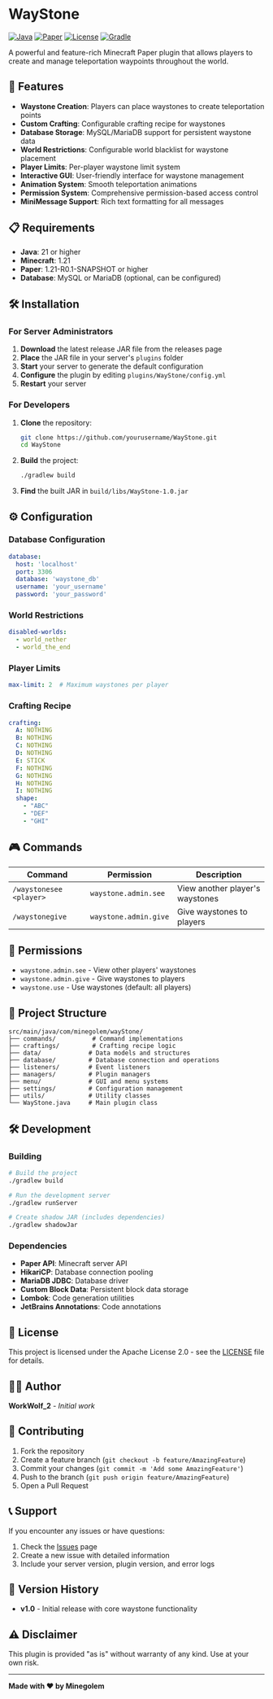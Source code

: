 # WayStone

[![Java](https://img.shields.io/badge/Java-21-orange.svg)](https://openjdk.java.net/projects/jdk/21/)
[![Paper](https://img.shields.io/badge/Paper-1.21-blue.svg)](https://papermc.io/)
[![License](https://img.shields.io/badge/License-Apache%202.0-green.svg)](LICENSE)
[![Gradle](https://img.shields.io/badge/Gradle-8.0+-green.svg)](https://gradle.org/)

A powerful and feature-rich Minecraft Paper plugin that allows players to create and manage teleportation waypoints throughout the world.

## 🚀 Features

- **Waystone Creation**: Players can place waystones to create teleportation points
- **Custom Crafting**: Configurable crafting recipe for waystones
- **Database Storage**: MySQL/MariaDB support for persistent waystone data
- **World Restrictions**: Configurable world blacklist for waystone placement
- **Player Limits**: Per-player waystone limit system
- **Interactive GUI**: User-friendly interface for waystone management
- **Animation System**: Smooth teleportation animations
- **Permission System**: Comprehensive permission-based access control
- **MiniMessage Support**: Rich text formatting for all messages

## 📋 Requirements

- **Java**: 21 or higher
- **Minecraft**: 1.21
- **Paper**: 1.21-R0.1-SNAPSHOT or higher
- **Database**: MySQL or MariaDB (optional, can be configured)

## 🛠️ Installation

### For Server Administrators

1. **Download** the latest release JAR file from the releases page
2. **Place** the JAR file in your server's `plugins` folder
3. **Start** your server to generate the default configuration
4. **Configure** the plugin by editing `plugins/WayStone/config.yml`
5. **Restart** your server

### For Developers

1. **Clone** the repository:
   ```bash
   git clone https://github.com/yourusername/WayStone.git
   cd WayStone
   ```

2. **Build** the project:
   ```bash
   ./gradlew build
   ```

3. **Find** the built JAR in `build/libs/WayStone-1.0.jar`

## ⚙️ Configuration

### Database Configuration

```yaml
database:
  host: 'localhost'
  port: 3306
  database: 'waystone_db'
  username: 'your_username'
  password: 'your_password'
```

### World Restrictions

```yaml
disabled-worlds:
  - world_nether
  - world_the_end
```

### Player Limits

```yaml
max-limit: 2  # Maximum waystones per player
```

### Crafting Recipe

```yaml
crafting:
  A: NOTHING
  B: NOTHING
  C: NOTHING
  D: NOTHING
  E: STICK
  F: NOTHING
  G: NOTHING
  H: NOTHING
  I: NOTHING
  shape:
    - "ABC"
    - "DEF"
    - "GHI"
```

## 🎮 Commands

| Command | Permission | Description |
|---------|------------|-------------|
| `/waystonesee <player>` | `waystone.admin.see` | View another player's waystones |
| `/waystonegive` | `waystone.admin.give` | Give waystones to players |

## 🔐 Permissions

- `waystone.admin.see` - View other players' waystones
- `waystone.admin.give` - Give waystones to players
- `waystone.use` - Use waystones (default: all players)

## 📁 Project Structure

```
src/main/java/com/minegolem/wayStone/
├── commands/          # Command implementations
├── craftings/         # Crafting recipe logic
├── data/             # Data models and structures
├── database/         # Database connection and operations
├── listeners/        # Event listeners
├── managers/         # Plugin managers
├── menu/             # GUI and menu systems
├── settings/         # Configuration management
├── utils/            # Utility classes
└── WayStone.java     # Main plugin class
```

## 🛠️ Development

### Building

```bash
# Build the project
./gradlew build

# Run the development server
./gradlew runServer

# Create shadow JAR (includes dependencies)
./gradlew shadowJar
```

### Dependencies

- **Paper API**: Minecraft server API
- **HikariCP**: Database connection pooling
- **MariaDB JDBC**: Database driver
- **Custom Block Data**: Persistent block data storage
- **Lombok**: Code generation utilities
- **JetBrains Annotations**: Code annotations

## 📝 License

This project is licensed under the Apache License 2.0 - see the [LICENSE](LICENSE) file for details.

## 👨‍💻 Author

**WorkWolf_2** - *Initial work*

## 🤝 Contributing

1. Fork the repository
2. Create a feature branch (`git checkout -b feature/AmazingFeature`)
3. Commit your changes (`git commit -m 'Add some AmazingFeature'`)
4. Push to the branch (`git push origin feature/AmazingFeature`)
5. Open a Pull Request

## 📞 Support

If you encounter any issues or have questions:

1. Check the [Issues](https://github.com/yourusername/WayStone/issues) page
2. Create a new issue with detailed information
3. Include your server version, plugin version, and error logs

## 🔄 Version History

- **v1.0** - Initial release with core waystone functionality

## ⚠️ Disclaimer

This plugin is provided "as is" without warranty of any kind. Use at your own risk.

---

**Made with ❤️ by Minegolem**
